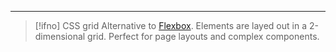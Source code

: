 ***
>[!ifno] CSS grid
>Alternative to [Flexbox](Flexbox.md).
>Elements are layed out in a 2-dimensional grid.
>Perfect for page layouts and complex components.